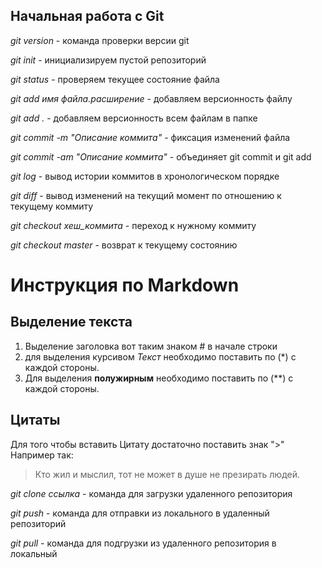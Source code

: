  ## Начальная работа с Git

 *git version* - команда проверки версии git

 *git init* - инициализируем пустой репозиторий

 *git status* - проверяем текущее состояние файла

 *git add имя файла.расширение* - добавляем версионность файлу

 *git add .* - добавляем версионность всем файлам в папке

 *git commit -m "Описание коммита"* - фиксация изменений файла

 *git commit -am "Описание коммита"* - объединяет git commit  и git add

 *git log* - вывод истории коммитов в хронологическом порядке

 *git diff* - вывод изменений на текущий момент по отношению к текущему коммиту

 *git checkout хеш_коммита* - переход к нужному коммиту

 *git checkout master* - возврат к текущему состоянию

 # Инструкция по Markdown
 ## Выделение текста


 1. Выделение заголовка вот таким знаком # в начале строки
2. для выделения курсивом *Текст* необходимо поставить по (*) с каждой стороны.
3. Для выделения **полужирным** необходимо поставить по (**) с каждой стороны.


## Цитаты

Для того чтобы вставить Цитату достаточно поставить знак ">" Например так:
>Кто жил и мыслил, тот не может в душе не презирать людей.

*git clone ссылка* - команда для загрузки удаленного репозитория

*git push* - команда для отправки из локального в удаленный репозиторий

*git pull* - команда для подгрузки из удаленного репозитория в локальный